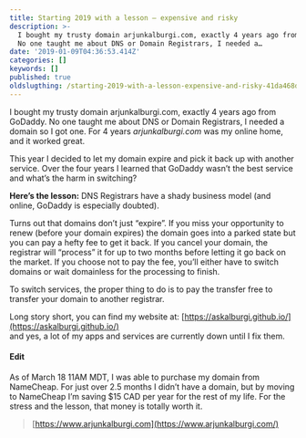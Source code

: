 ```yaml
---
title: Starting 2019 with a lesson — expensive and risky
description: >-
  I bought my trusty domain arjunkalburgi.com, exactly 4 years ago from GoDaddy.
  No one taught me about DNS or Domain Registrars, I needed a…
date: '2019-01-09T04:36:53.414Z'
categories: []
keywords: []
published: true
oldslugthing: /starting-2019-with-a-lesson-expensive-and-risky-41da468dde33
---
```


I bought my trusty domain arjunkalburgi.com, exactly 4 years ago from GoDaddy. No one taught me about DNS or Domain Registrars, I needed a domain so I got one. For 4 years _arjunkalburgi.com_ was my online home, and it worked great.

This year I decided to let my domain expire and pick it back up with another service. Over the four years I learned that GoDaddy wasn’t the best service and what’s the harm in switching?

**Here’s the lesson:** DNS Registrars have a shady business model (and online, GoDaddy is especially doubted).

Turns out that domains don’t just “expire”. If you miss your opportunity to renew (before your domain expires) the domain goes into a parked state but you can pay a hefty fee to get it back. If you cancel your domain, the registrar will “process” it for up to two months before letting it go back on the market. If you choose not to pay the fee, you’ll either have to switch domains or wait domainless for the processing to finish.

To switch services, the proper thing to do is to pay the transfer free to transfer your domain to another registrar.

Long story short, you can find my website at: [https://askalburgi.github.io/](https://askalburgi.github.io/)  
and yes, a lot of my apps and services are currently down until I fix them.

#### Edit

As of March 18 11AM MDT, I was able to purchase my domain from NameCheap. For just over 2.5 months I didn’t have a domain, but by moving to NameCheap I’m saving $15 CAD per year for the rest of my life. For the stress and the lesson, that money is totally worth it.

> [https://www.arjunkalburgi.com](https://www.arjunkalburgi.com/)